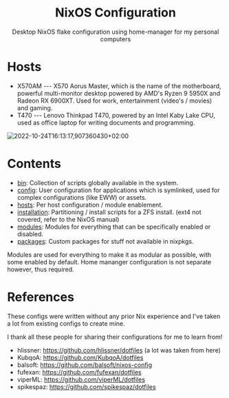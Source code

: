 <h1 align="center">NixOS Configuration</h1>

<p align="center">Desktop NixOS flake configuration using home-manager for my personal computers</p>

# Hosts

* X570AM --- X570 Aorus Master, which is the name of the motherboard, powerful multi-monitor desktop powered by AMD's Ryzen 9 5950X and Radeon RX 6900XT. Used for work, entertainment (video's / movies) and gaming.
* T470 --- Lenovo Thinkpad T470, powered by an Intel Kaby Lake CPU, used as office laptop for writing documents and programming.

![2022-10-24T16:13:17,907360430+02:00](https://user-images.githubusercontent.com/61013287/197611777-07cb9e82-2c35-4655-9244-05b41963a485.png)

# Contents

* [bin](bin): Collection of scripts globally available in the system.
* [config](config): User configuration for applications which is symlinked, used for complex configurations (like EWW) or assets.
* [hosts](hosts): Per host configuration / module enablement.
* [installation](installation): Partitioning / install scripts for a ZFS install. (ext4 not covered, refer to the NixOS manual)
* [modules](modules): Modules for everything that can be specifically enabled or disabled.
* [packages](packages): Custom packages for stuff not available in nixpkgs.

Modules are used for everything to make it as modular as possible, with some enabled by default. Home mananger configuration is not separate however, thus required.

# References

These configs were written without any prior Nix experience and I've taken a lot from existing configs to create mine.

I thank all these people for sharing their configurations for me to learn from!

* hlissner: https://github.com/hlissner/dotfiles (a lot was taken from here)
* KubqoA: https://github.com/KubqoA/dotfiles
* balsoft: https://github.com/balsoft/nixos-config
* fufexan: https://github.com/fufexan/dotfiles
* viperML: https://github.com/viperML/dotfiles
* spikespaz: https://github.com/spikespaz/dotfiles
